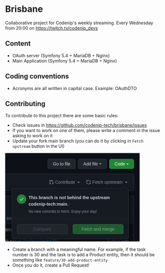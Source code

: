 # Brisbane

Collaborative project for Codenip's weekly streaming. Every Wednesday from 20:00 on https://twitch.tv/codenip_devs


## Content
- OAuth server (Symfony 5.4 + MariaDB + Nginx)
- Main Application (Symfony 5.4 + MariaDB + Nginx)

## Coding conventions
- Acronyms are all written in capital case. Example: OAuthDTO

## Contributing
To contribute to this project there are some basic rules:
- Check issues in https://github.com/codenip-tech/brisbane/issues
- If you want to work on one of them, please write a comment in the issue asking to work on it
- Update your fork main branch (you can do it by clicking in `Fetch upstream` button in the UI)

![img.png](docs/img/img.png)
- Create a branch with a meaningful name. For example, if the task number is 30 and the task is to add a Product entity, then it should be something like `feature/30-add-product-entity`
- Once you do it, create a Pull Request!
